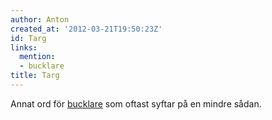 ```yaml
---
author: Anton
created_at: '2012-03-21T19:50:23Z'
id: Targ
links:
  mention:
  - bucklare
title: Targ
---
```


Annat ord för [bucklare] som oftast syftar på en mindre sådan.

  [bucklare]: bucklare
